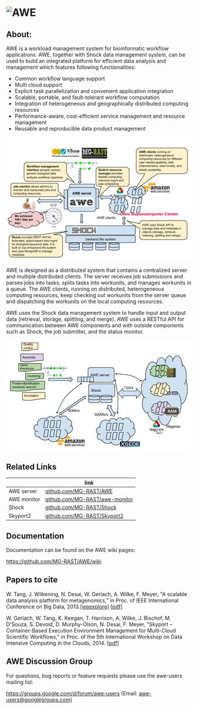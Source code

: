 ![AWE](https://raw.github.com/wtangiit/AWE/master/site/images/awe-lg.png)
=====

About:
------

AWE is a workload management system for bioinformatic workflow applications. AWE, together with Shock data management system, can be used to build an integrated platform for efficient data analysis and management which features following functionalities:

- Common workflow language support
- Multi cloud support
- Explicit task parallelization and convenient application integration
- Scalable, portable, and fault-tolerant workflow computation
- Integration of heterogeneous and geographically distributed computing resources
- Performance-aware, cost-efficient service management and resource management
- Reusable and reproducible data product management 

![awe-diagram](https://raw.githubusercontent.com/MG-RAST/AWE/master/site/images/awe-diagram.png)

AWE is designed as a distributed system that contains a centralized server and multiple distributed clients. The server receives job submissions and parses jobs into tasks, splits tasks into workunits, and manages workunits in a queue. The AWE clients, running on distributed, heterogeneous computing resources, keep checking out workunits from the server queue and dispatching the workunits on the local computing resources. 

AWE uses the Shock data management system to handle input and output data (retrieval, storage, splitting, and merge). AWE uses a RESTful API for communication between AWE components and with outside components such as Shock, the job submitter, and the status monitor.

![awe-diagram](https://raw.githubusercontent.com/MG-RAST/AWE/master/site/images/awe-multi-site.png)


Related Links
------
|     | link |
| ----------- | -----------
| AWE server  | [github.com/MG-RAST/AWE](https://github.com/MG-RAST/AWE) |
| AWE monitor | [github.com/MG-RAST/awe-monitor](https://github.com/MG-RAST/awe-monitor) |
| Shock       | [github.com/MG-RAST/Shock](https://github.com/MG-RAST/Shock) |
| Skyport2    | [github.com/MG-RAST/Skyport2](https://github.com/MG-RAST/Skyport2) |


Documentation
------
Documentation can be found on the AWE wiki pages:

https://github.com/MG-RAST/AWE/wiki



Papers to cite
------

W. Tang, J. Wilkening, N. Desai, W. Gerlach, A. Wilke, F. Meyer, "A scalable data analysis platform for metagenomics," in Proc. of IEEE International Conference on Big Data, 2013.[[ieeexplore]](http://ieeexplore.ieee.org/xpl/articleDetails.jsp?arnumber=6691723) [[pdf]](http://www.mcs.anl.gov/papers/P5012-0913_1.pdf)

W. Gerlach, W. Tang, K. Keegan, T. Harrison, A. Wilke, J. Bischof, M. D'Souza, S. Devoid, D. Murphy-Olson, N. Desai, F. Meyer, "Skyport – Container-Based Execution Environment Management for Multi-Cloud Scientific Workflows," in Proc. of the 5th International Workshop on Data Intensive Computing in the Clouds, 2014. [[pdf]](https://www.mcs.anl.gov/papers/P5209-1014.pdf)


AWE Discussion Group
------
For questions, bug reports or feature requests please use the awe-users mailing list:

https://groups.google.com/d/forum/awe-users (Email: awe-users@googlegroups.com) 



